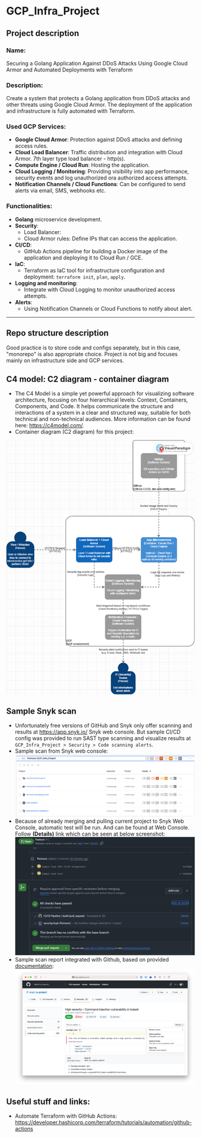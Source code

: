 # GCP_Infra_Project
## Project description
### Name:
Securing a Golang Application Against DDoS Attacks Using Google Cloud Armor and Automated Deployments with Terraform
### Description: 
Create a system that protects a Golang application from DDoS attacks and other threats using Google Cloud Armor. The deployment of the application and infrastructure is fully automated with Terraform.  
### Used GCP Services:
- **Google Cloud Armor**: Protection against DDoS attacks and defining access rules.
- **Cloud Load Balancer**: Traffic distribution and integration with Cloud Armor. 7th layer type load balancer - http(s).
- **Compute Engine / Cloud Run**: Hosting the application.
- **Cloud Logging / Monitoring**: Providing visibility into app performance, security events and log unauthorized ora authorized access attempts.
- **Notification Channels / Cloud Functions**: Can be configured to send alerts via email, SMS, webhooks etc.
### Functionalities:
- **Golang** microservice development.
- **Security**:
    + Load Balancer: 
    + Cloud Armor rules: Define IPs that can access the application.
- **CI/CD**:
    + GitHub Actions pipeline for building a Docker image of the application and deploying it to Cloud Run / GCE.
- **IaC**:
    + Terraform as IaC tool for infrastructure configuration and deployment: `terraform init`, `plan`, `apply`.
- **Logging and monitoring**: 
    + Integrate with Cloud Logging to monitor unauthorized access attempts.
- **Alerts**:
    + Using Notification Channels or Cloud Functions to notify about alert.
---

## Repo structure description
Good practice is to store code and configs separately, but in this case, "monorepo" is also appropriate choice. Project is
not big and focuses mainly on infrastructure side and GCP services.


## C4 model: C2 diagram - container diagram
- The C4 Model is a simple yet powerful approach for visualizing software architecture, focusing on four hierarchical levels: Context, Containers, Components, and Code. It helps communicate the structure and interactions of a system in a clear and structured way, suitable for both technical and non-technical audiences. More information can be found here: https://c4model.com/.
- Container diagram (C2 diagram) for this project:  

![C2_diagram_for_this_project](images_n_resources/GCP_Infra_Project_Diagram.png)


## Sample Snyk scan 
- Unfortunately free versions of GitHub and Snyk only offer scanning and results at https://app.snyk.io/ Snyk web console.
But sample CI/CD config was provided to run SAST type scanning and visualize results at ```GCP_Infra_Project > Security > Code scanning alerts```.
- Sample scan from Snyk web console:
![SampleSnykScan.png](images_n_resources/SampleSnykScan.png)
- Because of already merging and pulling current project to Snyk Web Console, automatic test will be run. And can be found at Web Console.
Follow **(Details)** link which can be seen at below screenshot:
![SnykPR_sample.png](images_n_resources/SnykPR_sample.png)
- Sample scan report integrated with Github, based on provided [documentation](https://github.com/snyk/actions/tree/master/golang):
![sarif-example.png](https://raw.githubusercontent.com/snyk/actions/refs/heads/master/_templates/sarif-example.png)



## Useful stuff and links:
- Automate Terraform with GitHub Actions: https://developer.hashicorp.com/terraform/tutorials/automation/github-actions